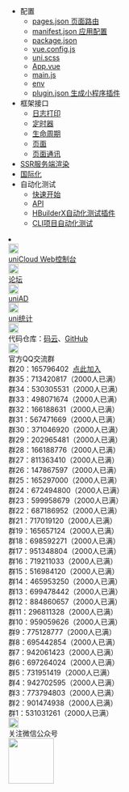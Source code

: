 * 配置
  * [pages.json 页面路由](collocation/pages.md)
  * [manifest.json 应用配置](collocation/manifest.md)
  * [package.json](collocation/package.md)
  * [vue.config.js](collocation/vue-config.md)
  * [uni.scss](collocation/uni-scss.md)
  * [App.vue](collocation/App.md)
  * [main.js](collocation/main.md)
  * [env](collocation/env.md)
  * [plugin.json 生成小程序插件](collocation/miniprogram-plugin.md)
* 框架接口
  * [日志打印](collocation/frame/log.md)
  * [定时器](collocation/frame/timer.md)
  * [生命周期](collocation/frame/lifecycle.md)
  * [页面](collocation/frame/window.md)
  * [页面通讯](collocation/frame/communication.md)
* [SSR服务端渲染](collocation/ssr.md)
* [国际化](collocation/i18n.md)
* 自动化测试
  * [快速开始](collocation/auto/quick-start.md)
  * [API](collocation/auto/api.md)
  * [HBuilderX自动化测试插件](collocation/auto/hbuilderx-extension/index.md)
  * [CLI项目自动化测试](collocation/auto/uniapp-cli-project.md)
<li></li>
<div class="contact-box">
  <a href="//unicloud.dcloud.net.cn" target="_blank" class="contact-item">
  	<img src="https://bjetxgzv.cdn.bspapp.com/VKCEYUGU-uni-app-doc/7962e8e0-4f2d-11eb-a16f-5b3e54966275.jpg" width="20" height="20"/>
  	<div class="contact-smg">
  		<div>uniCloud Web控制台</div>
  	</div>
  </a>
  <a href="//ask.dcloud.net.cn/explore/" target="_blank" class="contact-item">
  	<img src="https://bjetxgzv.cdn.bspapp.com/VKCEYUGU-uni-app-doc/73fc4f90-4f2d-11eb-a16f-5b3e54966275.png" width="20" height="20"/>
  	<div class="contact-smg">
  		<div>论坛</div>
  	</div>
  </a>
  <a href="https://uniad.dcloud.net.cn" target="_blank" class="contact-item">
    <img src="https://bjetxgzv.cdn.bspapp.com/VKCEYUGU-uni-app-doc/765d9820-4f2d-11eb-bd01-97bc1429a9ff.png" width="20" height="20"/>
    <div class="contact-smg">
      <div>uniAD</div>
    </div>
  </a>
  <a href="https://tongji.dcloud.net.cn/" target="_blank" class="contact-item">
    <img src="https://bjetxgzv.cdn.bspapp.com/VKCEYUGU-uni-app-doc/77159d80-4f2d-11eb-a16f-5b3e54966275.png" width="20" height="20"/>
    <div class="contact-smg">
      <div>uni统计</div>
    </div>
  </a>
	<div class="contact-item">
		<img src="https://bjetxgzv.cdn.bspapp.com/VKCEYUGU-uni-app-doc/74cda950-4f2d-11eb-a16f-5b3e54966275.png" width="20" height="20"/>
		<div class="contact-smg">
			<div>
	      代码仓库：<a href="https://gitee.com/dcloud/uni-app" target="_blank">码云</a>、<a href="http://github.com/dcloudio/uni-app" target="_blank">GitHub</a>
	    </div>
		</div>
	</div>
	<div class="contact-item">
	  <img src="https://bjetxgzv.cdn.bspapp.com/VKCEYUGU-uni-app-doc/759713d0-4f2d-11eb-a16f-5b3e54966275.png" width="20" height="20"/>
	  <div class="contact-smg">
	     <div>官方QQ交流群</div>
	  <div>群20：165796402 &nbsp;<a target="_blank" href="https://qm.qq.com/cgi-bin/qm/qr?k=WzqE8TWRkJXClK0xpY4jMPaD4bg-A2lq&jump_from=webapi">点此加入</a></div>
		<div>群35：713420817（2000人已满）</div>
		<div>群34：530305531（2000人已满）</div>
		<div>群33：498071674（2000人已满）</div>
		<div>群32：166188631（2000人已满）</div>
		<div>群31：567471669（2000人已满）</div>
		<div>群30：371046920（2000人已满）</div>
		<div>群29：202965481（2000人已满）</div>
		<div>群28：166188776（2000人已满）</div>
		<div>群27：811363410（2000人已满）</div>
		<div>群26：147867597（2000人已满）</div>
		<div>群25：165297000（2000人已满）</div>
		<div>群24：672494800（2000人已满）</div>
		<div>群23：599958679（2000人已满）</div>
		<div>群22：687186952（2000人已满）</div>
		<div>群21：717019120（2000人已满）</div>
		<!-- <div>群20：165796402（2000人已满）</div> -->
		<div>群19：165657124（2000人已满）</div>
		<div>群18：698592271（2000人已满）</div>
		<div>群17：951348804（2000人已满）</div>
		<div>群16：719211033（2000人已满）</div>
		<div>群15：516984120（2000人已满）</div>
		<div>群14：465953250（2000人已满）</div>
		<div>群13：699478442（2000人已满）</div>
		<div>群12：884860657（2000人已满）</div>
		<div>群11：296811328（2000人已满）</div>
		<div>群10：959059626（2000人已满）</div>
		<div>群9：775128777（2000人已满）</div>
		<div>群8：695442854（2000人已满）</div>
		<div>群7：942061423（2000人已满）</div>
		<div>群6：697264024（2000人已满）</div>
		<div>群5：731951419（2000人已满）</div>
		<div>群4：942702595（2000人已满）</div>
		<div>群3：773794803（2000人已满） </div>
		<div>群2：901474938（2000人已满） </div>
		<div>群1：531031261（2000人已满）</div>
	  </div>
	</div>
  <div class="contact-item">
  	<img src="https://bjetxgzv.cdn.bspapp.com/VKCEYUGU-uni-app-doc/77df7d30-4f2d-11eb-bd01-97bc1429a9ff.png" width="20" height="20"/>
  	<div class="contact-smg">
  		<div>关注微信公众号</div>
  		<img src="https://bjetxgzv.cdn.bspapp.com/VKCEYUGU-uni-app-doc/78a8e7b0-4f2d-11eb-8ff1-d5dcf8779628.jpg" width="90" height="90"/>
  	</div>
  </div>
</div>
